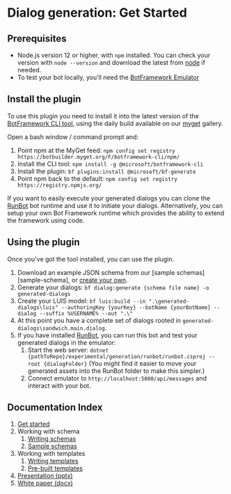 # Dialog generation: Get Started

## Prerequisites

- Node.js version 12 or higher, with `npm` installed.
  You can check your version with `node --version` and download the latest from [node](https://nodejs.org/en/download/) if needed.
- To test your bot locally, you'll need the [BotFramework Emulator][emulator]

## Install the plugin

To use this plugin you need to install it into the latest version of the [BotFramework CLI tool][bf], using the daily build available on our [myget][myget] gallery.

Open a bash window / command prompt and:

1. Point npm at the MyGet feed: `npm config set registry https://botbuilder.myget.org/F/botframework-cli/npm/`
2. Install the CLI tool: `npm install -g @microsoft/botframework-cli`
3. Install the plugin: `bf plugins:install @microsoft/bf-generate`
4. Point npm back to the default: `npm config set registry https://registry.npmjs.org/`

If you want to easily execute your generated dialogs you can clone the [RunBot][runbot] bot runtime and use it to initiate your dialogs.
Alternatively, you can setup your own Bot Framework runtime which provides the ability to extend the framework using code.

## Using the plugin

Once you've got the tool installed, you can use the plugin.

1. Download an example JSON schema from our [sample schemas][sample-schema], or [create your own][schema].
2. Generate your dialogs: `bf dialog:generate {schema file name} -o generated-dialogs`
3. Create your LUIS model: `bf luis:build --in ".\generated-dialogs\luis" --authoringKey {yourKey} --botName {yourBotName} --dialog --suffix %USERNAME% --out ".\"`
4. At this point you have a complete set of dialogs rooted in `generated-dialogs\sandwich.main.dialog`.
5. If you have installed [RunBot][runbot], you can run this bot and test your generated dialogs in the emulator:
   1. Start the web server: `dotnet {pathToRepo}/experimental/generation/runbot/runbot.csproj --root {dialogFolder}`
     (You might find it easier to move your generated assets into the RunBot folder to make this simpler.)
   2. Connect emulator to `http://localhost:5000/api/messages` and interact with your bot.

## Documentation Index

1. [Get started][start]
1. Working with schema
    1. [Writing schemas][schema]
    1. [Sample schemas][sample-schemas]
1. Working with templates
    1. [Writing templates][templates-overview]
    1. [Pre-built templates][templates]
1. [Presentation (pptx)](2020%20Feb%20MVP%20Generated%20Dialogs.pptx)
1. [White paper (docx)](Generating%20Dialogs%20from%20Schema,%20APIs%20and%20Databases.docx)

[schema]:bot-schema.md
[templates]:../generator/templates
[templates-overview]:templates.md
[start]:get-stared.md
[sample-schemas]:example-schemas
[bf]:https://github.com/microsoft/botframework-cli
[myget]:https://botbuilder.myget.org/gallery
[emulator]:https://github.com/Microsoft/BotFramework-Emulator
[runbot]:../runbot/
